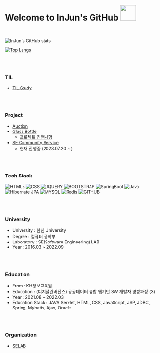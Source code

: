 <link href="./InJun2.css" rel="stylesheet" />

# Welcome to InJun's GitHub <img width="50px" height="50px" src="https://user-images.githubusercontent.com/50690859/181441396-c1ded5f5-a720-425b-b0bb-1fb58d9fb5f7.png"/> 

<br>
<!-- 참조 사이트 : https://github.com/anuraghazra/github-readme-stats -->

![InJun's GitHub stats](https://github-readme-stats.vercel.app/api?username=InJun2&show_icons=true&theme=radical) 

[![Top Langs](https://github-readme-stats.vercel.app/api/top-langs/?username=InJun2&layout=compact&exclude_repo=0up)](https://github.com/anuraghazra/github-readme-stats)

<br><br>

### TIL
- [TIL Study](https://github.com/InJun2/TIL)

<br><br>

### Project

- [Auction](https://github.com/selab-hs/auction_project)
- [Glass Bottle](https://github.com/selab-hs/glass-bottle)
    - [프로젝트 진행사항](https://github.com/InJun2/TIL/blob/main/Project/glass-bottle/Issue.md)
- [SE Community Service](https://github.com/selab-hs/SE-Community-Service)
    - 현재 진행중 (2023.07.20 ~ )

<br><br>

### Tech Stack 

<div align>
    <p>
      <img src="https://img.shields.io/badge/html5-E34F26?style=for-the-badge&logo=html5&logoColor=white" alt="HTML5"> 
      <img src="https://img.shields.io/badge/css-1572B6?style=for-the-badge&logo=css3&logoColor=white" alt="CSS"> 
      <img src="https://img.shields.io/badge/jquery-0769AD?style=for-the-badge&logo=jquery&logoColor=white" alt="JQUERY">
      <img src="https://img.shields.io/badge/bootstrap-7952B3?style=for-the-badge&logo=bootstrap&logoColor=white" alt="BOOTSTRAP">
      <img src="https://img.shields.io/badge/SpringBoot-%236DB33F.svg?style=for-the-badge&logo=Spring Boot&logoColor=white" alt="SpringBoot"/>
      <img src="https://img.shields.io/badge/java-%23ED8B00.svg?style=for-the-badge&logo=java&logoColor=white" alt="Java"/>
      <img src="https://img.shields.io/badge/Hibernate JPA-A6A9AA?style=for-the-badge&logo=Hibernate&logoColor=white" alt="Hibernate JPA"/>
      <img src="https://img.shields.io/badge/mysql-%2300f.svg?style=for-the-badge&logo=mysql&logoColor=white" alt="MYSQL"/>
      <img src="https://img.shields.io/badge/redis-%23DD0031.svg?style=for-the-badge&logo=redis&logoColor=white" alt="Redis"/>
      <img src="https://img.shields.io/badge/github-181717?style=for-the-badge&logo=github&logoColor=white" alt="GITHUB">
    </p>
</div>

<br><br>

### University
- University : 한신 University
- Degree : 컴퓨터 공학부
- Laboratory : SE(Software Engineering) LAB
- Year : 2016.03 ~ 2022.09

<br><br>

### Education
- From : KH정보교육원
- Education : (디지털컨버전스) 공공데이터 융합 웹기반 SW 개발자 양성과정 (3)
- Year : 2021.08 ~ 2022.03
- Education Stack : JAVA Servlet, HTML, CSS, JavaScript, JSP, JDBC, Spring, Mybatis, Ajax, Oracle

<br><br>

### Organization
- [SELAB](https://github.com/selab-hs)
